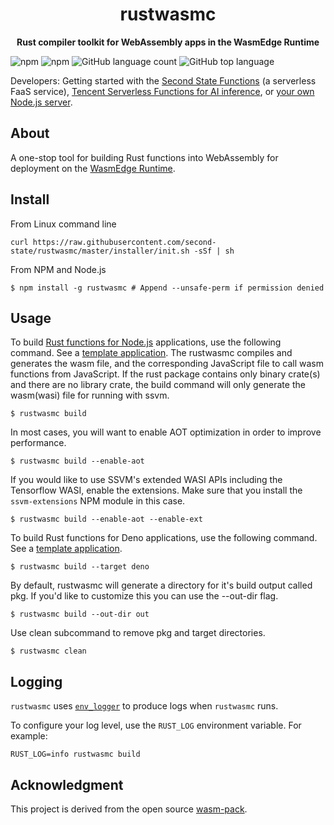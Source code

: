 <div align="center">
  <h1>rustwasmc</h1>
  <p>
    <strong>Rust compiler toolkit for WebAssembly apps in the WasmEdge Runtime</strong>
  </p>
</div>

![npm](https://img.shields.io/npm/v/rustwasmc)
![npm](https://img.shields.io/npm/dt/rustwasmc)
![GitHub language count](https://img.shields.io/github/languages/count/second-state/rustwasmc)
![GitHub top language](https://img.shields.io/github/languages/top/second-state/rustwasmc)

Developers: Getting started with the [Second State Functions](https://www.secondstate.io/articles/getting-started-with-function-as-a-service-in-rust/) (a serverless FaaS service), [Tencent Serverless Functions for AI inference](https://github.com/second-state/tencent-tensorflow-scf/blob/main/README-en.md), or [your own Node.js server](https://www.secondstate.io/articles/getting-started-with-rust-function/).

## About

A one-stop tool for building Rust functions into WebAssembly for deployment on the [WasmEdge Runtime](https://github.com/WasmEdge/WasmEdge). 

## Install

From Linux command line

```
curl https://raw.githubusercontent.com/second-state/rustwasmc/master/installer/init.sh -sSf | sh
```

From NPM and Node.js

```
$ npm install -g rustwasmc # Append --unsafe-perm if permission denied
```

## Usage

To build [Rust functions for Node.js](/articles/getting-started-with-rust-function) applications, use the following command. See a [template application](https://github.com/second-state/ssvm-nodejs-starter). The rustwasmc compiles and generates the wasm file, and the corresponding JavaScript file to call wasm functions from JavaScript. If the rust package contains only binary crate(s) and there are no library crate, the build command will only generate the wasm(wasi) file for running with ssvm.

```
$ rustwasmc build
```

In most cases, you will want to enable AOT optimization in order to improve performance.

```
$ rustwasmc build --enable-aot
```

If you would like to use SSVM's extended WASI APIs including the Tensorflow WASI, enable the extensions. Make sure that you install the `ssvm-extensions` NPM module in this case.

```
$ rustwasmc build --enable-aot --enable-ext
```

To build Rust functions for Deno applications, use the following command. See a [template application](https://github.com/second-state/ssvm-deno-starter).

```
$ rustwasmc build --target deno
```

By default, rustwasmc will generate a directory for it's build output called pkg. If you'd like to customize this you can use the --out-dir flag.

```
$ rustwasmc build --out-dir out
```

Use clean subcommand to remove pkg and target directories.
```
$ rustwasmc clean
```

## Logging

`rustwasmc` uses [`env_logger`] to produce logs when `rustwasmc` runs.

To configure your log level, use the `RUST_LOG` environment variable. For example:

```
RUST_LOG=info rustwasmc build
```

[`env_logger`]: https://crates.io/crates/env_logger

## Acknowledgment

This project is derived from the open source [wasm-pack].

[wasm-pack]: https://github.com/rustwasm/wasm-pack
